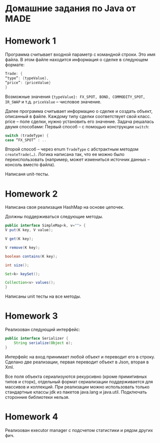 # Домашние задания по Java от MADE

# Homework 1

Программа считывает входной параметр c командной строки. Это имя файла. В этом файле находится информация о сделке в следующем формате:
```java
Trade: {
“type”: {typeValue},
“price”: {priceValue}
}
```
Возможные значения `{typeValue}: FX_SPOT, BOND, COMMODITY_SPOT, IR_SWAP` и т.д. `priceValue` – числовое значение.

Далее программа считывает информацию о сделке и создать объект, описанный в файле. Каждому типу сделки соответствует свой класс. price – поле сделки, нужно установить его значение.
Задача решалась двумя способами:
Первый способ – с помощью конструкции `switch`:
```java
switch (tradeType) {
case “FX_SPOT” : ..
```
Второй способ – через enum `TradeType` c абстрактным методом `createTrade(…)`.
Логика написана так, что ее можно было переиспользовать (например, может измениться источник данных – консоль вместо файла).

Написаня unit-тесты.

# Homework 2

Написана своя реализация HashMap на основе цепочек.

Должны поддерживаться следующие методы.
```java
public interface SimpleMap<k, v=""> {
V put(K key, V value);

V get(K key);

V remove(K key);

boolean contains(K key);

int size();

Set<k> keySet();

Collection<v> values();
}
```

Написаны unit тесты на все методы.

# Homework 3

Реализован следующий интерфейс:

```java
public interface Serializer {
    String serialize(Object o);
}
```

Интерфейс на вход принимает любой объект и переводит его в строку. Сделано две реализации, первая переводит объект в Json, вторая в Xml.

Все поля объекта сериализуются рекурсивно (кроме примитивных типов и сторк), отдельный формат сериализации поддерживается для массивов и коллекций.
При реализации можно использовать только стандартные классы jdk из пакетов java.lang и java.util. Подключать сторонние библиотеки нельзя.

# Homework 4

Реализован executor manager с подсчетом статистики и рядом других фич.
